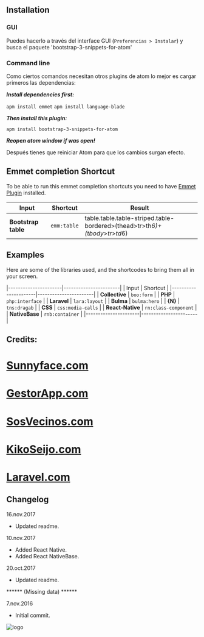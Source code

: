 

## Installation
### GUI

Puedes hacerlo a través del interface GUI (`Preferencias > Instalar`) y busca el paquete 'bootstrap-3-snippets-for-atom'

### Command line

Como ciertos comandos necesitan otros plugins de atom lo mejor es cargar primeros las dependencias:

***Install dependencies first:***

  `apm install emmet`
  `apm install language-blade`

***Then install this plugin:***

  `apm install bootstrap-3-snippets-for-atom`

***Reopen atom window if was open!***

Después tienes que reiniciar Atom para que los cambios surgan efecto.

## Emmet completion Shortcut

To be able to run this emmet completion shortcuts you need to have [Emmet Plugin](https://github.com/emmetio/emmet-atom) installed.

Input | Shortcut | Result
------|----------|-----------
**Bootstrap table** | `emm:table` | table.table.table-striped.table-bordered>(thead>tr>th*6)+(tbody>tr>td*6)

## Examples

Here are some of the libraries used, and the shortcodes to bring them all in your screen.

|----------------------|-----------------------|
|      Input           |      Shortcut         |
|----------------------|-----------------------|
| **Collective**       | `boo:form`            |
| **PHP**              | `php:interface`       |
| **Laravel**          | `lara:layout`         |
| **Bulma**            | `bulma:hero`          |
| **{N}**              | `tns:dragab`          |
| **CSS**              | `css:media-calls`     |
| **React-Native**     | `rn:class-component`     |
| **NativeBase**       | `rnb:container`       |
|----------------------|-----------------------|


## Credits:

# [Sunnyface.com](https://sunnyface.com "Programador ios málaga Marbella")
# [GestorApp.com](https://gestorapp.com "Gestor de aplicaciones moviles en málaga, mijas, marbella")
# [SosVecinos.com](https://sosvecinos.com "Plataforma móvil para la gestion de comunidades")
# [KikoSeijo.com](https://kikoseijo.com "Programador freelance movil y Laravel")
# [Laravel.com](https://laravel.com "PHP Artisan, gives us fast development framework")

## Changelog

16.nov.2017
- Updated readme.

10.nov.2017
- Added React Native.
- Added React NativeBase.

20.oct.2017
- Updated readme.

****** (Missing data) ******

7.nov.2016
- Initial commit.





![logo]


[logo]: https://sunnyface.com/images/logo.png "Desarrollo nativo para móviles y API REST"
